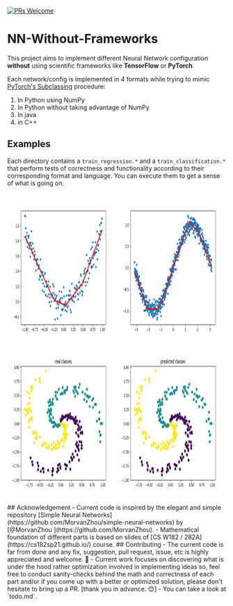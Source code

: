  [![PRs Welcome](https://img.shields.io/badge/PRs-welcome-brightgreen.svg?style=flat-square)](http://makeapullrequest.com) 

# NN-Without-Frameworks
This project aims to implement different Neural Network configuration **without** using scientific frameworks like **TensorFlow** or **PyTorch**.

Each network/config is implemented in 4 formats while trying to mimic [PyTorch's Subclassing](https://pytorch.org/tutorials/beginner/examples_nn/two_layer_net_module.html) procedure:
1. In Python using NumPy
2. In Python without taking advantage of NumPy
3. In java
4. in C++

## Examples

Each directory contains a `train_regression.*` and a `train_classification.*` that perform tests of correctness and functionality according to their corresponding format and language. You can execute them to get a sense of what is going on.

<p>
<img src="figures/regression.png" height=340/>
</p>  
<p>
<img src="figures/classification.png" height=340/>
</p>  
## Acknowledgement 
- Current code is inspired by the elegant and simple repository [Simple Neural Networks](https://github.com/MorvanZhou/simple-neural-networks) by [@MorvanZhou ](https://github.com/MorvanZhou).
- Mathematical foundation of different parts is based on slides of [CS W182 / 282A](https://cs182sp21.github.io/) course.
## Contributing
- The current code is far from done and any fix, suggestion, pull request, issue, etc is highly appreciated and welcome. 🤗
- Current work focuses on discovering what is under the hood rather optimization involved in implementing ideas so, feel free to conduct sanity-checks behind the math and correctness of each part and/or if you come up with a better or optimized solution, please don't hesitate to bring up a PR. [thank you in advance. 😊]
- You can take a look at `todo.md`.

